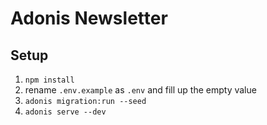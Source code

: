 # Adonis Newsletter

## Setup

1. `npm install`
2. rename `.env.example` as `.env` and fill up the empty value
3. `adonis migration:run --seed`
4. `adonis serve --dev`
